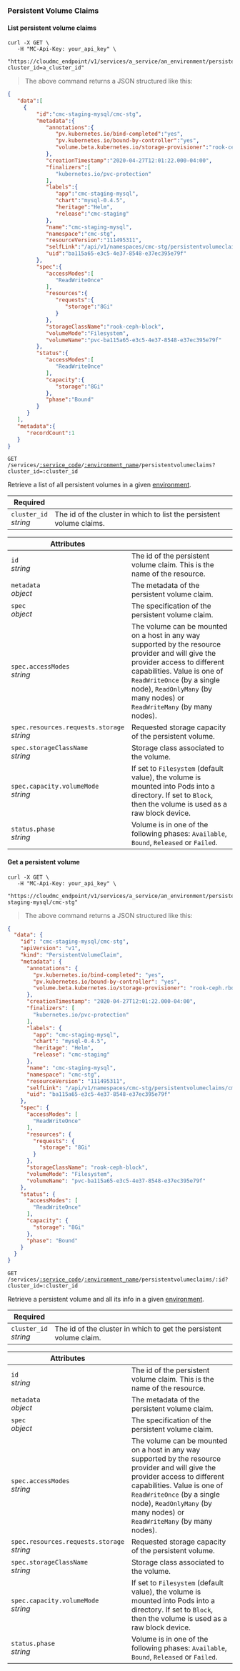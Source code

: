 ### Persistent Volume Claims

<!-------------------- LIST Persistent volume claims -------------------->

#### List persistent volume claims

```shell
curl -X GET \
   -H "MC-Api-Key: your_api_key" \
   "https://cloudmc_endpoint/v1/services/a_service/an_environment/persistentvolumeclaims?cluster_id=a_cluster_id"
```

> The above command returns a JSON structured like this:

```json
{
   "data":[
     {
         "id":"cmc-staging-mysql/cmc-stg",
         "metadata":{
            "annotations":{
               "pv.kubernetes.io/bind-completed":"yes",
               "pv.kubernetes.io/bound-by-controller":"yes",
               "volume.beta.kubernetes.io/storage-provisioner":"rook-ceph.rbd.csi.ceph.com"
            },
            "creationTimestamp":"2020-04-27T12:01:22.000-04:00",
            "finalizers":[
               "kubernetes.io/pvc-protection"
            ],
            "labels":{
               "app":"cmc-staging-mysql",
               "chart":"mysql-0.4.5",
               "heritage":"Helm",
               "release":"cmc-staging"
            },
            "name":"cmc-staging-mysql",
            "namespace":"cmc-stg",
            "resourceVersion":"111495311",
            "selfLink":"/api/v1/namespaces/cmc-stg/persistentvolumeclaims/cmc-staging-mysql",
            "uid":"ba115a65-e3c5-4e37-8548-e37ec395e79f"
         },
         "spec":{
            "accessModes":[
               "ReadWriteOnce"
            ],
            "resources":{
               "requests":{
                  "storage":"8Gi"
               }
            },
            "storageClassName":"rook-ceph-block",
            "volumeMode":"Filesystem",
            "volumeName":"pvc-ba115a65-e3c5-4e37-8548-e37ec395e79f"
         },
         "status":{
            "accessModes":[
               "ReadWriteOnce"
            ],
            "capacity":{
               "storage":"8Gi"
            },
            "phase":"Bound"
         }
      }
   ],
   "metadata":{
      "recordCount":1
   }
}
```

<code>GET /services/<a href="#administration-service-connections">:service_code</a>/<a href="#administration-environments">:environment_name</a>/persistentvolumeclaims?cluster_id=:cluster_id</code>

Retrieve a list of all persistent volumes in a given [environment](#administration-environments).

| Required                   | &nbsp;                                                      |	
| -------------------------- | ----------------------------------------------------------- |	
| `cluster_id` <br/>_string_ | The id of the cluster in which to list the persistent volume claims. |	


| Attributes                            | &nbsp;                                                                                                                                      |
| ------------------------------------- | ------------------------------------------------------------------------------------------------------------------------------------------- |
| `id` <br/>_string_ | The id of the persistent volume claim. This is the name of the resource. |
| `metadata` <br/>_object_ | The metadata of the persistent volume claim.|
| `spec` <br/>_object_ | The specification of the persistent volume claim. |
| `spec.accessModes` <br/>_string_ | The volume can be mounted on a host in any way supported by the resource provider and will give the provider access to different capabilities. Value is one of `ReadWriteOnce` (by a single node), `ReadOnlyMany` (by many nodes) or `ReadWriteMany` (by many nodes). |
| `spec.resources.requests.storage` <br/>_string_ | Requested storage capacity of the persistent volume. |
| `spec.storageClassName` <br/>_string_ | Storage class associated to the volume. |
| `spec.capacity.volumeMode` <br/>_string_ | If set to `Filesystem` (default value), the volume is mounted into Pods into a directory. If set to `Block`, then the volume is used as a raw block device. |
| `status.phase` <br/>_string_ | Volume is in one of the following phases: `Available`, `Bound`, `Released` or `Failed`. |


<!-------------------- GET A persistent volume -------------------->

#### Get a persistent volume

```shell
curl -X GET \
   -H "MC-Api-Key: your_api_key" \
   "https://cloudmc_endpoint/v1/services/a_service/an_environment/persistentvolumeclaims/cmc-staging-mysql/cmc-stg"
```

> The above command returns a JSON structured like this:

```json
{
  "data": {
    "id": "cmc-staging-mysql/cmc-stg",
    "apiVersion": "v1",
    "kind": "PersistentVolumeClaim",
    "metadata": {
      "annotations": {
        "pv.kubernetes.io/bind-completed": "yes",
        "pv.kubernetes.io/bound-by-controller": "yes",
        "volume.beta.kubernetes.io/storage-provisioner": "rook-ceph.rbd.csi.ceph.com"
      },
      "creationTimestamp": "2020-04-27T12:01:22.000-04:00",
      "finalizers": [
        "kubernetes.io/pvc-protection"
      ],
      "labels": {
        "app": "cmc-staging-mysql",
        "chart": "mysql-0.4.5",
        "heritage": "Helm",
        "release": "cmc-staging"
      },
      "name": "cmc-staging-mysql",
      "namespace": "cmc-stg",
      "resourceVersion": "111495311",
      "selfLink": "/api/v1/namespaces/cmc-stg/persistentvolumeclaims/cmc-staging-mysql",
      "uid": "ba115a65-e3c5-4e37-8548-e37ec395e79f"
    },
    "spec": {
      "accessModes": [
        "ReadWriteOnce"
      ],
      "resources": {
        "requests": {
          "storage": "8Gi"
        }
      },
      "storageClassName": "rook-ceph-block",
      "volumeMode": "Filesystem",
      "volumeName": "pvc-ba115a65-e3c5-4e37-8548-e37ec395e79f"
    },
    "status": {
      "accessModes": [
        "ReadWriteOnce"
      ],
      "capacity": {
        "storage": "8Gi"
      },
      "phase": "Bound"
    }
  }
}
```

<code>GET /services/<a href="#administration-service-connections">:service_code</a>/<a href="#administration-environments">:environment_name</a>/persistentvolumeclaims/:id?cluster_id=:cluster_id</code>

Retrieve a persistent volume and all its info in a given [environment](#administration-environments).

		
| Required                   | &nbsp;                                                      |	
| -------------------------- | ----------------------------------------------------------- |	
| `cluster_id` <br/>_string_ | The id of the cluster in which to get the persistent volume claim. |

| Attributes                            | &nbsp;                                                                                                                                      |
| ------------------------------------- | ------------------------------------------------------------------------------------------------------------------------------------------- |
| `id` <br/>_string_ | The id of the persistent volume claim. This is the name of the resource. |
| `metadata` <br/>_object_ | The metadata of the persistent volume claim.|
| `spec` <br/>_object_ | The specification of the persistent volume claim. |
| `spec.accessModes` <br/>_string_ | The volume can be mounted on a host in any way supported by the resource provider and will give the provider access to different capabilities. Value is one of `ReadWriteOnce` (by a single node), `ReadOnlyMany` (by many nodes) or `ReadWriteMany` (by many nodes). |
| `spec.resources.requests.storage` <br/>_string_ | Requested storage capacity of the persistent volume. |
| `spec.storageClassName` <br/>_string_ | Storage class associated to the volume. |
| `spec.capacity.volumeMode` <br/>_string_ | If set to `Filesystem` (default value), the volume is mounted into Pods into a directory. If set to `Block`, then the volume is used as a raw block device. |
| `status.phase` <br/>_string_ | Volume is in one of the following phases: `Available`, `Bound`, `Released` or `Failed`. |
